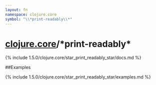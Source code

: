 ```yaml
---
layout: fn
namespace: clojure.core
symbol: "\\*print-readably\\*"
---
```


# [clojure.core](../)/\*print-readably\*

{% include 1.5.0/clojure.core/star_print_readably_star/docs.md %}

##Examples

{% include 1.5.0/clojure.core/star_print_readably_star/examples.md %}

